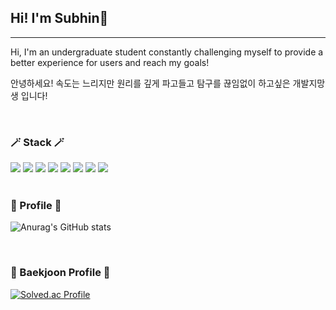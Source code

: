 ## Hi! I'm Subhin👋
----
<p>Hi, I'm an undergraduate student constantly challenging myself to provide a better experience for users and reach my goals!</p>
<p>안녕하세요! 속도는 느리지만 원리를 깊게 파고들고 탐구를 끊임없이 하고싶은 개발지망생 입니다!</p>
<br>
<div>
  <div>
    <h3>🪄 Stack 🪄</h3>
  </div>
    <img src="https://img.shields.io/badge/Spring-6DB33F?style=flat-square&logo=Spring&logoColor=white"/>
    <img src="https://img.shields.io/badge/Springboot-6DB33F?style=flat-square&logo=springboot&logoColor=white"/>
    <img src="https://img.shields.io/badge/html5-E34F26?style=flat-square&logo=html5&logoColor=white"/>
    <img src="https://img.shields.io/badge/CSS3-1572B6?style=flat-square&logo=css3&logoColor=white"/>
    <img src="https://img.shields.io/badge/Java-007396?style=flat-square&logo=Java&logoColor=white"/>
    <img src="https://img.shields.io/badge/Javascript-F7DF1E?style=flat-square&logo=Javascript&logoColor=white"/>
    <img src="https://img.shields.io/badge/Hibernate-59666C?style=for-the-badge&logo=Hibernate&logoColor=white"/>
    <img src="https://img.shields.io/badge/mysql-4479A1.svg?style=for-the-badge&logo=mysql&logoColor=white"/>
</div>
<br>
<div>
  <div>
    <h3>🎁 Profile 🎁</h3>  
  </div>
  
  ![Anurag's GitHub stats](https://github-readme-stats.vercel.app/api?username=DDubang22&show_icons=true&theme=radical)
  
</div>
<br>
<div>
  <div>
    <h3>🏅 Baekjoon Profile 🏅</h3>  
  </div>
  
  [![Solved.ac Profile](http://mazassumnida.wtf/api/v2/generate_badge?boj=motsoo)](https://solved.ac/motsoo/)
  
  </div>

<!--
**DDubang22/DDubang22** is a ✨ _special_ ✨ repository because its `README.md` (this file) appears on your GitHub profile.

Here are some ideas to get you started:

- 🔭 I’m currently working on ...
- 🌱 I’m currently learning ...
- 👯 I’m looking to collaborate on ...
- 🤔 I’m looking for help with ...
- 💬 Ask me about ...
- 📫 How to reach me: ...
- 😄 Pronouns: ...
- ⚡ Fun fact: ...
-->

